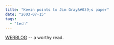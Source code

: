 ```yaml
---
title: "Kevin points to Jim Gray&#039;s paper"
date: "2003-07-15"
tags: 
  - "tech"
---
```


[WERBLOG](http://werbach.com/blog/2003/07/15.html#a1103 "WERBLOG") -- a worthy read.
